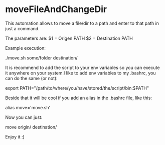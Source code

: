 # moveFileAndChangeDir
This automation allows to move a file/dir to a path and enter to that path in just a command. 

The parameters are:
$1 = Origen PATH
$2 = Destination PATH

Example execution:

./move.sh some/folder destination/

It is recommend to add the script to your env variables so you can execute it anywhere on your system.I like to add env variables to my .bashrc,  you can do the same (or not): 

export PATH="/path/to/where/you/have/stored/the/script/bin:$PATH"


Beside that it will be cool if you add an alias in the .bashrc file, like this:

alias move='move.sh'

Now you can just:

move origin/ destination/


Enjoy it :)